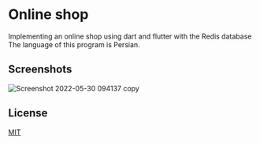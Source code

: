 # Online shop
Implementing an online shop using dart and flutter with the Redis database
</br>
The language of this program is Persian.

## Screenshots
![Screenshot 2022-05-30 094137 copy](https://user-images.githubusercontent.com/20955005/170924152-aff801cd-05a8-40dd-81e6-953e10dbc447.jpg)

## License
[MIT](https://choosealicense.com/licenses/mit/)
